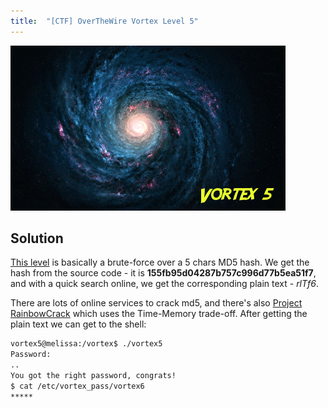 ```yaml
---
title:  "[CTF] OverTheWire Vortex Level 5"
---
```


![Logo](/assets/images/vortex5.png)

## Solution
[This level](http://overthewire.org/wargames/vortex/vortex5.html) is basically a brute-force over a 5 chars MD5 hash. We get the hash from the source code - it is **155fb95d04287b757c996d77b5ea51f7**, and with a quick search online, we get the corresponding plain text - _rlTf6_.

There are lots of online services to crack md5, and there's also [Project RainbowCrack](http://project-rainbowcrack.com/) which uses the Time-Memory trade-off. After getting the plain text we can get to the shell:
```bash
vortex5@melissa:/vortex$ ./vortex5
Password: 
..
You got the right password, congrats!
$ cat /etc/vortex_pass/vortex6
*****
```
